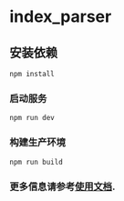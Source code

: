 # index_parser

## 安装依赖
```
npm install
```

### 启动服务
```
npm run dev
```

### 构建生产环境
```
npm run build
```


### 更多信息请参考[使用文档](https://cli.vuejs.org/config/).

